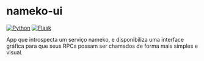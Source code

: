 # nameko-ui

[![Python](https://img.shields.io/badge/python-%2314354C.svg?style=flat&logo=python&logoColor=white)](https://www.python.org/)
[![Flask](https://img.shields.io/badge/flask-%23000.svg?style=flat&logo=flask&logoColor=white)](https://flask.palletsprojects.com/en/2.0.x/)

App que introspecta um serviço nameko, e disponibiliza uma interface gráfica para que seus RPCs possam ser chamados de forma mais simples e visual.
